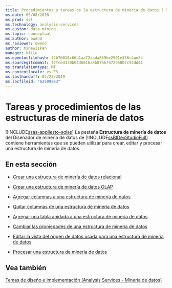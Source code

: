 ```yaml
---
title: Procedimientos y tareas de la estructura de minería de datos | Microsoft Docs
ms.date: 05/08/2018
ms.prod: sql
ms.technology: analysis-services
ms.custom: data-mining
ms.topic: conceptual
ms.author: owend
ms.reviewer: owend
author: minewiskan
manager: kfile
ms.openlocfilehash: f2b76018c66b1aa72aada859be2901e356c4ae34
ms.sourcegitcommit: f7fced330b64d6616aeb8766747295807c92dd41
ms.translationtype: MT
ms.contentlocale: es-ES
ms.lasthandoff: 04/23/2019
ms.locfileid: "62509863"
---
```

# <a name="mining-structure-tasks-and-how-tos"></a>Tareas y procedimientos de las estructuras de minería de datos
[!INCLUDE[ssas-appliesto-sqlas](../../includes/ssas-appliesto-sqlas.md)]
  La pestaña **Estructura de minería de datos** del Diseñador de minería de datos de [!INCLUDE[ssBIDevStudioFull](../../includes/ssbidevstudiofull-md.md)] contiene herramientas que se pueden utilizar para crear, editar y procesar una estructura de minería de datos.  
  
## <a name="in-this-section"></a>En esta sección  
  
-   [Crear una estructura de minería de datos relacional](../../analysis-services/data-mining/create-a-new-relational-mining-structure.md)  
  
-   [Crear una estructura de minería de datos OLAP](../../analysis-services/data-mining/create-a-new-olap-mining-structure.md)  
  
-   [Agregar columnas a una estructura de minería de datos](../../analysis-services/data-mining/add-columns-to-a-mining-structure.md)  
  
-   [Quitar columnas de una estructura de minería de datos](../../analysis-services/data-mining/remove-columns-from-a-mining-structure.md)  
  
-   [Agregar una tabla anidada a una estructura de minería de datos](../../analysis-services/data-mining/add-a-nested-table-to-a-mining-structure.md)  
  
-   [Cambiar las propiedades de una estructura de minería de datos](../../analysis-services/data-mining/change-the-properties-of-a-mining-structure.md)  
  
-   [Editar la vista del origen de datos usada para una estructura de minería de datos](../../analysis-services/data-mining/edit-the-data-source-view-used-for-a-mining-structure.md)  
  
-   [Procesar una estructura de minería de datos](../../analysis-services/data-mining/process-a-mining-structure.md)  
  
  
## <a name="see-also"></a>Vea también  
 [Temas de diseño e implementación (Analysis Services - Minería de datos)](https://msdn.microsoft.com/library/bb522452.aspx)  
  
  
